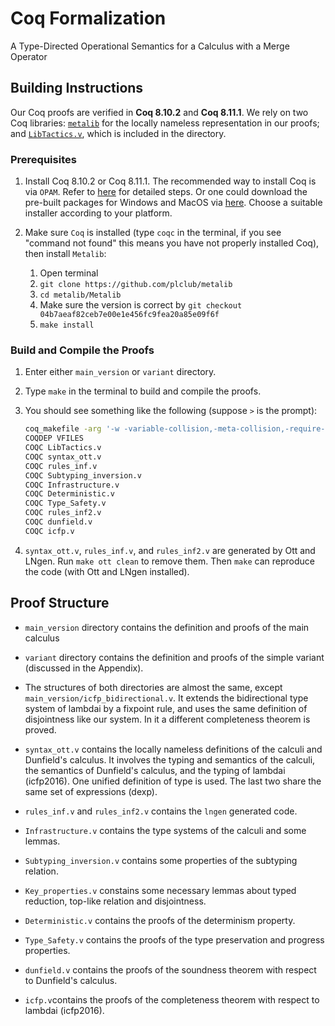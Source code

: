 # Coq Formalization
A Type-Directed Operational Semantics for a Calculus with a Merge Operator

## Building Instructions

Our Coq proofs are verified in **Coq 8.10.2** and **Coq 8.11.1**. We rely on two Coq libraries:
[`metalib`](https://github.com/plclub/metalib) for the locally nameless
representation in our proofs; and
[`LibTactics.v`](http://gallium.inria.fr/~fpottier/ssphs/LibTactics.html),
which is included in the directory.



### Prerequisites

1. Install Coq 8.10.2 or Coq 8.11.1.
   The recommended way to install Coq is via `OPAM`. Refer to
   [here](https://coq.inria.fr/opam/www/using.html) for detailed steps. Or one could
   download the pre-built packages for Windows and MacOS via
   [here](https://github.com/coq/coq/releases/tag/V8.10.2). Choose a suitable installer
   according to your platform.

2. Make sure `Coq` is installed (type `coqc` in the terminal, if you see "command
   not found" this means you have not properly installed Coq), then install `Metalib`:
   1. Open terminal
   2. `git clone https://github.com/plclub/metalib`
   3. `cd metalib/Metalib`
   4. Make sure the version is correct by `git checkout 04b7aeaf82ceb7e00e1e456fc9fea20a85e09f6f`
   5. `make install`

### Build and Compile the Proofs

1. Enter either `main_version` or `variant` directory.

2. Type `make` in the terminal to build and compile the proofs.

3. You should see something like the following (suppose `>` is the prompt):
   ```sh
   coq_makefile -arg '-w -variable-collision,-meta-collision,-require-in-module' -f _CoqProject -o CoqSrc.mk
   COQDEP VFILES
   COQC LibTactics.v
   COQC syntax_ott.v
   COQC rules_inf.v
   COQC Subtyping_inversion.v
   COQC Infrastructure.v
   COQC Deterministic.v
   COQC Type_Safety.v
   COQC rules_inf2.v
   COQC dunfield.v
   COQC icfp.v
   ```

4. `syntax_ott.v`, `rules_inf.v`, and `rules_inf2.v` are generated by Ott and LNgen. Run `make ott clean` to remove them.
Then `make` can reproduce the code (with Ott and LNgen installed).

## Proof Structure

- `main_version` directory contains the definition and proofs of the main calculus
- `variant` directory contains the definition and proofs of the simple variant
(discussed in the Appendix).

- The structures of both directories are almost the same, except
`main_version/icfp_bidirectional.v`.
It extends the bidirectional type system of lambdai by a fixpoint rule, and uses
the same definition of disjointness like our system.
In it a different completeness theorem is proved.

- `syntax_ott.v` contains the locally nameless definitions of the calculi and Dunfield's calculus.
It involves the typing and semantics of the calculi, the semantics of Dunfield's calculus, and the typing of
lambdai (icfp2016). One unified definition of type is used. The last two share the same set of expressions (dexp).
- `rules_inf.v` and `rules_inf2.v` contains the `lngen` generated code.
- `Infrastructure.v` contains the type systems of the calculi and some lemmas.
- `Subtyping_inversion.v` contains some properties of the subtyping relation.
- `Key_properties.v` constains some necessary lemmas about typed reduction, top-like relation and disjointness.
- `Deterministic.v` contains the proofs of the determinism property.
- `Type_Safety.v` contains the proofs of the type preservation and progress properties.
- `dunfield.v` contains the proofs of the soundness theorem with respect to Dunfield's calculus.
- `icfp.v`contains the proofs of the completeness theorem with respect to lambdai (icfp2016).
